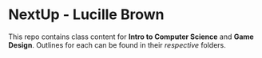 # NextUp - Lucille Brown  

This repo contains class content for **Intro to Computer Science** and **Game Design**. Outlines for each can be found in their *respective* folders.  
